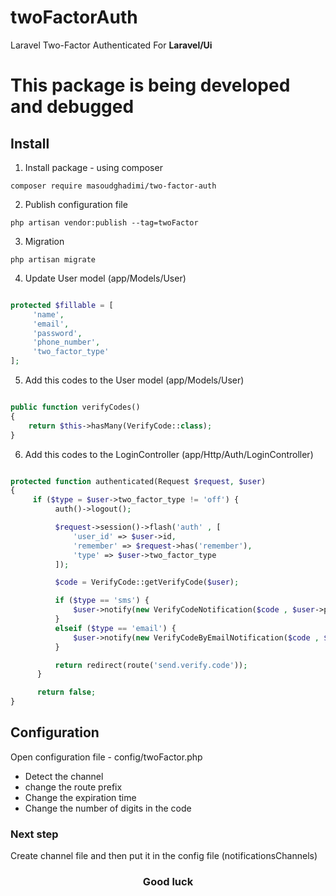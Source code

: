 # twoFactorAuth
Laravel Two-Factor Authenticated For <b>Laravel/Ui</b>


<h1>This package is being developed and debugged</h1>

<h2>Install</h2>

1) Install package - using composer

`composer require masoudghadimi/two-factor-auth`

2) Publish configuration file

`php artisan vendor:publish --tag=twoFactor`

3) Migration

`php artisan migrate`

4) Update User model (app/Models/User)

```php

protected $fillable = [
     'name',
     'email',
     'password',
     'phone_number',
     'two_factor_type'
];

```

5) Add this codes to the User model (app/Models/User)

```php

public function verifyCodes()
{
    return $this->hasMany(VerifyCode::class);
}

```

6) Add this codes to the LoginController (app/Http/Auth/LoginController)

```php

protected function authenticated(Request $request, $user)
{
     if ($type = $user->two_factor_type != 'off') {
          auth()->logout();

          $request->session()->flash('auth' , [
              'user_id' => $user->id,
              'remember' => $request->has('remember'),
              'type' => $user->two_factor_type
          ]);

          $code = VerifyCode::getVerifyCode($user);

          if ($type == 'sms') {
              $user->notify(new VerifyCodeNotification($code , $user->phone_number));
          }
          elseif ($type == 'email') {
              $user->notify(new VerifyCodeByEmailNotification($code , $user->email));
          }

          return redirect(route('send.verify.code'));
      }

      return false;
}

```

<h2>Configuration</h2>

Open configuration file - config/twoFactor.php

- Detect the channel
- change the route prefix
- Change the expiration time
- Change the number of digits in the code

<h3>Next step</h3>

Create channel file and then put it in the config file (notificationsChannels)

<h3 align="center">Good luck</h3>
